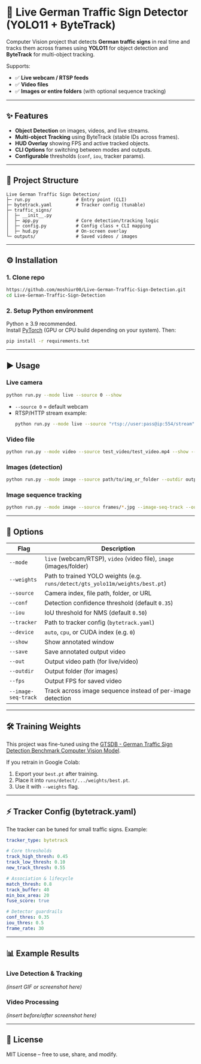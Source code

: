 
# 🚦 Live German Traffic Sign Detector (YOLO11 + ByteTrack)

Computer Vision project that detects **German traffic signs** in real time and tracks them across frames using **YOLO11** for object detection and **ByteTrack** for multi-object tracking.

Supports:
- ✅ **Live webcam / RTSP feeds**  
- ✅ **Video files**  
- ✅ **Images or entire folders** (with optional sequence tracking)  

---

## ✨ Features
- **Object Detection** on images, videos, and live streams.  
- **Multi-object Tracking** using ByteTrack (stable IDs across frames).  
- **HUD Overlay** showing FPS and active tracked objects.  
- **CLI Options** for switching between modes and outputs.  
- **Configurable** thresholds (`conf`, `iou`, tracker params).  

---

## 📂 Project Structure
```
Live German Traffic Sign Detection/
├─ run.py                 # Entry point (CLI)
├─ bytetrack.yaml         # Tracker config (tunable)
├─ traffic_signs/
│  ├─ __init__.py
│  ├─ app.py              # Core detection/tracking logic
│  ├─ config.py           # Config class + CLI mapping
│  ├─ hud.py              # On-screen overlay
└─ outputs/               # Saved videos / images
```

---

## ⚙️ Installation

### 1. Clone repo
```bash
https://github.com/moshiur00/Live-German-Traffic-Sign-Detection.git
cd Live-German-Traffic-Sign-Detection
```

### 2. Setup Python environment
Python ≥ 3.9 recommended.  
Install [PyTorch](https://pytorch.org/get-started/locally/) (GPU or CPU build depending on your system). Then:

```bash
pip install -r requirements.txt
```

---

## ▶️ Usage

### Live camera
```bash
python run.py --mode live --source 0 --show
```
- `--source 0` = default webcam  
- RTSP/HTTP stream example:  
  ```bash
  python run.py --mode live --source "rtsp://user:pass@ip:554/stream" --show
  ```

### Video file
```bash
python run.py --mode video --source test_video/test_video.mp4 --show --save --out outputs/run.mp4
```

### Images (detection)
```bash
python run.py --mode image --source path/to/img_or_folder --outdir outputs/images --show
```

### Image sequence tracking
```bash
python run.py --mode image --source frames/*.jpg --image-seq-track --outdir outputs/seq_tracked --show
```

---

## 🎯 Options

| Flag               | Description |
|--------------------|-------------|
| `--mode`           | `live` (webcam/RTSP), `video` (video file), `image` (images/folder) |
| `--weights`        | Path to trained YOLO weights (e.g. `runs/detect/gts_yolo11m/weights/best.pt`) |
| `--source`         | Camera index, file path, folder, or URL |
| `--conf`           | Detection confidence threshold (default `0.35`) |
| `--iou`            | IoU threshold for NMS (default `0.50`) |
| `--tracker`        | Path to tracker config (`bytetrack.yaml`) |
| `--device`         | `auto`, `cpu`, or CUDA index (e.g. `0`) |
| `--show`           | Show annotated window |
| `--save`           | Save annotated output video |
| `--out`            | Output video path (for live/video) |
| `--outdir`         | Output folder (for images) |
| `--fps`            | Output FPS for saved video |
| `--image-seq-track`| Track across image sequence instead of per-image detection |

---

## 🛠️ Training Weights
This project was fine-tuned using the [GTSDB - German Traffic Sign Detection Benchmark Computer Vision Model](https://universe.roboflow.com/mohamed-traore-2ekkp/gtsdb---german-traffic-sign-detection-benchmark).  

If you retrain in Google Colab:
1. Export your `best.pt` after training.  
2. Place it into `runs/detect/.../weights/best.pt`.  
3. Use it with `--weights` flag.  

---

## ⚡ Tracker Config (bytetrack.yaml)
The tracker can be tuned for small traffic signs. Example:

```yaml
tracker_type: bytetrack

# Core thresholds
track_high_thresh: 0.45
track_low_thresh: 0.10
new_track_thresh: 0.55

# Association & lifecycle
match_thresh: 0.8
track_buffer: 40
min_box_area: 20
fuse_score: true

# Detector guardrails
conf_thres: 0.35
iou_thres: 0.5
frame_rate: 30
```

---

## 📊 Example Results

### Live Detection & Tracking
*(insert GIF or screenshot here)*  

### Video Processing
*(insert before/after screenshot here)*  

---

## 📜 License
MIT License – free to use, share, and modify.


